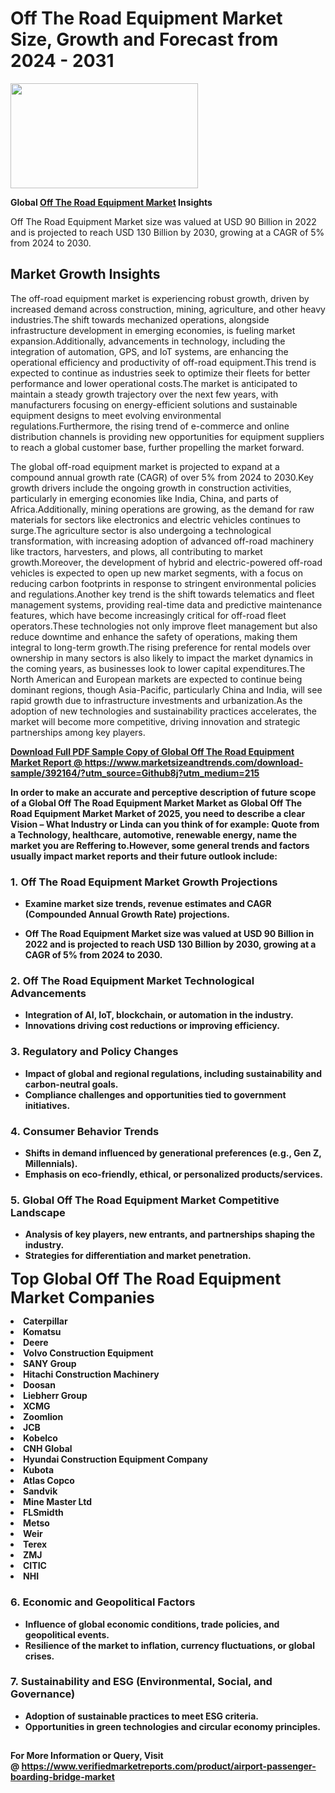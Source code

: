 <H1>Off The Road Equipment Market Size, Growth and Forecast from 2024 - 2031</H1><img class="aligncenter size-medium wp-image-584254" src="https://thirdeyenews.in/wp-content/uploads/2024/09/Global-Market-Research-300x168.jpeg" alt="" width="300" height="168" /><p><strong>Global&nbsp;<a href="https://www.marketsizeandtrends.com/download-sample/392164/?utm_source=Github8j?utm_medium=215">Off The Road Equipment Market</a> Insights</strong></p><p>Off The Road Equipment Market size was valued at USD 90 Billion in 2022 and is projected to reach USD 130 Billion by 2030, growing at a CAGR of 5% from 2024 to 2030.</p><p><h2>Market Growth Insights</h2> <p>The off-road equipment market is experiencing robust growth, driven by increased demand across construction, mining, agriculture, and other heavy industries.The shift towards mechanized operations, alongside infrastructure development in emerging economies, is fueling market expansion.Additionally, advancements in technology, including the integration of automation, GPS, and IoT systems, are enhancing the operational efficiency and productivity of off-road equipment.This trend is expected to continue as industries seek to optimize their fleets for better performance and lower operational costs.The market is anticipated to maintain a steady growth trajectory over the next few years, with manufacturers focusing on energy-efficient solutions and sustainable equipment designs to meet evolving environmental regulations.Furthermore, the rising trend of e-commerce and online distribution channels is providing new opportunities for equipment suppliers to reach a global customer base, further propelling the market forward.</p> <p><strong><a href="#"></a></strong></p> <p>The global off-road equipment market is projected to expand at a compound annual growth rate (CAGR) of over 5% from 2024 to 2030.Key growth drivers include the ongoing growth in construction activities, particularly in emerging economies like India, China, and parts of Africa.Additionally, mining operations are growing, as the demand for raw materials for sectors like electronics and electric vehicles continues to surge.The agriculture sector is also undergoing a technological transformation, with increasing adoption of advanced off-road machinery like tractors, harvesters, and plows, all contributing to market growth.Moreover, the development of hybrid and electric-powered off-road vehicles is expected to open up new market segments, with a focus on reducing carbon footprints in response to stringent environmental policies and regulations.Another key trend is the shift towards telematics and fleet management systems, providing real-time data and predictive maintenance features, which have become increasingly critical for off-road fleet operators.These technologies not only improve fleet management but also reduce downtime and enhance the safety of operations, making them integral to long-term growth.The rising preference for rental models over ownership in many sectors is also likely to impact the market dynamics in the coming years, as businesses look to lower capital expenditures.The North American and European markets are expected to continue being dominant regions, though Asia-Pacific, particularly China and India, will see rapid growth due to infrastructure investments and urbanization.As the adoption of new technologies and sustainability practices accelerates, the market will become more competitive, driving innovation and strategic partnerships among key players.<p><strong><a href="#"></p><p><span class=""><strong>Download Full PDF Sample Copy of Global Off The Road Equipment Market Report</strong> @ <a href="https://www.marketsizeandtrends.com/download-sample/392164/?utm_source=Github8j?utm_medium=215" target="_blank">https://www.marketsizeandtrends.com/download-sample/392164/?utm_source=Github8j?utm_medium=215</a></span></p><p>In order to make an accurate and perceptive description of future scope of a Global&nbsp;Off The Road Equipment Market Market as Global&nbsp;Off The Road Equipment Market Market of 2025, you need to describe a clear Vision &ndash; What Industry or Linda can you think of for example: Quote from a Technology, healthcare, automotive, renewable energy, name the market you are Reffering to.However, some general trends and factors usually impact market reports and their future outlook include:</p><h3>1.&nbsp;<strong>Off The Road Equipment Market Growth Projections</strong></h3><ul><li>Examine market size trends, revenue estimates and CAGR (Compounded Annual Growth Rate) projections.</li><li><p>Off The Road Equipment Market size was valued at USD 90 Billion in 2022 and is projected to reach USD 130 Billion by 2030, growing at a CAGR of 5% from 2024 to 2030.</p></li></ul><h3>2.&nbsp;<strong>Off The Road Equipment Market Technological Advancements</strong></h3><ul><li>Integration of AI, IoT, blockchain, or automation in the industry.</li><li>Innovations driving cost reductions or improving efficiency.</li></ul><h3>3.&nbsp;<strong>Regulatory and Policy Changes</strong></h3><ul><li>Impact of global and regional regulations, including sustainability and carbon-neutral goals.</li><li>Compliance challenges and opportunities tied to government initiatives.</li></ul><h3>4.&nbsp;<strong>Consumer Behavior Trends</strong></h3><ul><li>Shifts in demand influenced by generational preferences (e.g., Gen Z, Millennials).</li><li>Emphasis on eco-friendly, ethical, or personalized products/services.</li></ul><h3>5.&nbsp;<strong>Global Off The Road Equipment Market Competitive Landscape</strong></h3><ul><li>Analysis of key players, new entrants, and partnerships shaping the industry.</li><li>Strategies for differentiation and market penetration.</li></ul><p data-pm-slice="1 1 []"><span style="color: inherit; font-family: inherit; font-size: 25px;">Top Global Off The Road Equipment Market Companies</span></p><div class="" data-test-id=""><p><li>Caterpillar</li><li> Komatsu</li><li> Deere</li><li> Volvo Construction Equipment</li><li> SANY Group</li><li> Hitachi Construction Machinery</li><li> Doosan</li><li> Liebherr Group</li><li> XCMG</li><li> Zoomlion</li><li> JCB</li><li> Kobelco</li><li> CNH Global</li><li> Hyundai Construction Equipment Company</li><li> Kubota</li><li> Atlas Copco</li><li> Sandvik</li><li> Mine Master Ltd</li><li> FLSmidth</li><li> Metso</li><li> Weir</li><li> Terex</li><li> ZMJ</li><li> CITIC</li><li> NHI</li></p></div><h3>6.&nbsp;<strong>Economic and Geopolitical Factors</strong></h3><ul><li>Influence of global economic conditions, trade policies, and geopolitical events.</li><li>Resilience of the market to inflation, currency fluctuations, or global crises.</li></ul><h3>7.&nbsp;<strong>Sustainability and ESG (Environmental, Social, and Governance)</strong></h3><ul><li>Adoption of sustainable practices to meet ESG criteria.</li><li>Opportunities in green technologies and circular economy principles.</li></ul><h2><strong style="font-size: 14px;">For More Information or Query, Visit @&nbsp;</strong><a style="background-color: #ffffff; font-size: 14px;" href="https://www.marketsizeandtrends.com/report/off-the-road-equipment-market/" target="_blank">https://www.verifiedmarketreports.com/product/airport-passenger-boarding-bridge-market</a></h2>